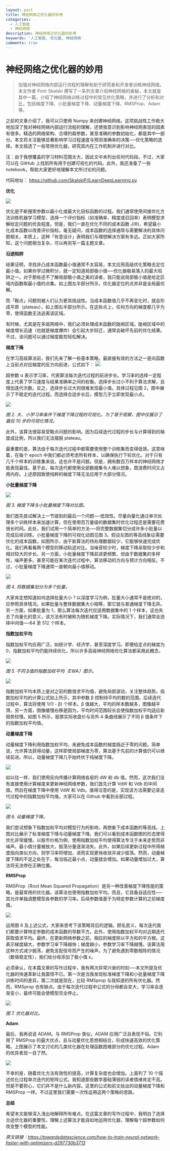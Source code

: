 ```yaml
---
layout: post
title: 神经网络之优化器的妙用
categories: 
  - 人工智能
  - 神经网络
description: 神经网络之优化器的妙用
keywords: '人工智能, 优化器, 神经网络'
comments: true
---
```


# 神经网络之优化器的妙用



> 加强对神经网络内部运行流程的理解有助于研究者和开发者训练神经网络。本文作者 Piotr Skalski 撰写了一系列文章介绍神经网络的奥秘，本文就是其中一篇，介绍了神经网络训练过程中的常见优化策略，并进行了分析和对比，包括梯度下降、小批量梯度下降、动量梯度下降、RMSProp、Adam 等。

之前的文章介绍了，我可以只使用 Numpy 来创建神经网络。这项挑战性工作极大地加深了我对神经网络内部运行流程的理解，还使我意识到影响神经网表现的因素有很多。精选的网络架构、合理的超参数，甚至准确的参数初始化，都是其中一部分。本文将关注能够显著影响学习过程速度与预测准确率的决策──优化策略的选择。本文挑选了一些常用优化器，研究其内在工作机制并进行对比。

注：由于我想覆盖的学习材料范围太大，因此文中未列出任何代码段。不过，大家可以在 GitHub 上找到所有用于创建可视化的代码。此外，我还准备了一些 notebook，帮助大家更好地理解本文所讨论的问题。

代码地址： https://github.com/SkalskiP/ILearnDeepLearning.py

**优化**

![](/images/posts/AI/ai000.gif)

优化是不断搜索参数以最小化或最大化目标函数的过程。我们通常使用间接优化方法训练机器学习模型，选择一个评价指标（如准确率、精度或召回率）表明模型求解给定问题的优良程度。但是，我们一直在优化不同的成本函数 J\(θ\)，希望最小化成本函数以改善评价指标。毫无疑问，成本函数的选择通常与需要解决的具体问题相关。本质上，这种「有意设计」表明我们与理想解决方案有多远。正如大家所知，这个问题相当复杂，可以再另写一篇主题文章。

**沿途陷阱**

结果证明，寻找非凸成本函数最小值通常不太容易，本文应用高级优化策略去定位最小值。如果你学过微积分，就一定知道局部极小值──优化器极易落入的最大陷阱之一。对于那些还不了解局部极小值之美的读者，我只能说局部极小值是给定区域内函数取最小值的点集。如上图左半部分所示，优化器定位的点并非是全局最优解。

而「鞍点」问题则被人们认为更具挑战性。当成本函数值几乎不再变化时，就会形成平原（plateau），如上图右半部分所示。在这些点上，任何方向的梯度都几乎为零，使得函数无法逃离该区域。

有时候，尤其是在多层网络中，我们必须处理成本函数的陡峭区域。陡峭区域中的梯度增长迅速（也就是梯度爆炸）会引起大步跃迁，通常会破坏先前的优化结果。不过，该问题可以通过梯度裁剪轻松解决。

**梯度下降**

在学习高级算法前，我们先来了解一些基本策略。最直接有效的方法之一是向函数上当前点对应梯度的反方向前进，公式如下：
![](/images/posts/AI/ai001.jpg)



超参数 α 表示学习率，代表算法每次迭代过程的前进步长。学习率的选择一定程度上代表了学习速度与结果准确率之间的权衡。选择步长过小不利于算法求解，且增加迭代次数。反之，选择步长过大则很难发现最小值。具体过程见图 2，图中展示了不稳定的迭代过程。而选择合适步长后，模型几乎立即发现最小点。

![](/images/posts/AI/ai_002.gif)



_图 2. 大、小学习率条件下梯度下降过程的可视化。为了易于观察，图中仅展示了最后 10 步的可视化情况。_

此外，该算法很容易受鞍点问题的影响。因为后续迭代过程的步长与计算得到的梯度成比例，所以我们无法摆脱 plateau。

最重要的是，算法由于每次迭代过程中都需要使用整个训练集而变得低效。这意味着，在每个 epoch 中我们都必须考虑所有样本，以确保执行下轮优化。对于只有几千个样本的训练集来说，这也许不是问题。但是，拥有数百万样本的神经网络才能表现最佳。基于此，每次迭代都使用全部数据集令人难以想象，既浪费时间又占用内存。上述原因致使纯粹的梯度下降无法应用于大部分情况。

**小批量梯度下降**

![](/images/posts/AI/ai003.gif)



_图 3. 梯度下降与小批量梯度下降对比图。_

我们首先尝试解决上一节提到的最后一个问题──低效性。尽量向量化通过单次处理多个训练样本来加速计算，但在使用百万量级的数据集时优化过程还是需要花费很长时间。此处，我们试用一个简单的方法──将完整数据集切分成许多小批量以完成后续训练。小批量梯度下降的可视化动图见图 3。假设左图的等高线象征需要优化的成本函数。如图所示，由于新算法的待处理数据较少，它能够快速完成优化。我们再看看两个模型的移动轨迹对比。当噪音较少时，梯度下降采取较少步和相对较大的步长。另一方面，小批量梯度下降前进更频繁，但由于数据集的多样性，噪声更多。甚至可能在某次迭代过程中，算法移动的方向与预计方向相反。不过，小批量梯度下降通常一直朝向最小值移动。

![](/images/posts/AI/ai004.jpg)



_图 4. 将数据集划分为多个批量。_

大家肯定想知道如何选择批量大小？以深度学习为例，批量大小通常不是绝对的，应参照具体情况。如果批量与整体数据集大小相等，那它就与普通梯度下降无异。另一方面，如果批量为 1，那么算法每次迭代仅适用数据集中的 1 个样本，这也失去了向量化的意义，该方法有时被称为随机梯度下降。实际情况下，我们通常会选择中间值──64 至 512 个样本。

**指数加权平均**

指数加权平均应用广泛，如统计学、经济学，甚至深度学习。即便给定点的梯度为 0，指数加权平均仍能持续优化，所以许多高级神经网络优化算法都采用此概念。

![](/images/posts/AI/ai005.gif)

_图 5. 不同 β值的指数加权平均（EWA）图示。_

![](/images/posts/AI/ai006.jpg)

指数加权平均本质上是对之前的数值求平均值，避免局部波动，关注整体趋势。指数加权平均的计算公式如上所示，其中参数 β 控制待平均的数的范围。后续迭代过程中，算法将使用 1/\(1 - β\) 个样本。β 值越大，平均的样本数越多，图像越平滑。另一方面，图像缓慢右移是因为，平均时间范围较长会使指数加权平均适应新趋势较慢。如图 5 所示，股票实际收盘价与另外 4 条曲线展示了不同 β 值条件下的指数加权平均值。

**动量梯度下降**

动量梯度下降利用指数加权平均，来避免成本函数的梯度趋近于零的问题。简单说，允许算法获得动量，这样即使局部梯度为零，算法基于先前的计算值仍可以继续前进。所以，动量梯度下降几乎始终优于纯梯度下降。

![](/images/posts/AI/ai007.jpg)

如以往一样，我们使用反向传播计算网络各层的 dW 和 db 值。然而，这次我们没有直接使用计算梯度来更新神经网络参数，我们首先计算 VdW 和 Vdb 的中间值。然后在梯度下降中使用 VdW 和 Vdb。值得注意的是，实现该方法需要记录迭代过程中的指数加权平均值。大家可以在 Github 中看到全部过程。

![](/images/posts/AI/ai008.gif)

_图 6. 动量梯度下降。_

我们尝试想象下指数加权平均对模型行为的影响，再想象下成本函数的等高线。上图对比展示了标准梯度下降与动量梯度下降。我们可以看到成本函数图的形态使得优化非常缓慢。以股市价格为例，使用指数加权平均使得算法专注于未来走势而非噪声。最小值分量被放大，振荡分量逐渐消失。此外，如果后续更新过程中所得梯度指向类似方向，则学习率将增加，进而实现更快收敛并减少振荡。然而，动量梯度下降的不足之处在于，每当临近最小点，动量就会增加。如果动量增加过大，算法将无法停在正确位置。

**RMSProp**

RMSProp（Root Mean Squared Propagation）是另一种改善梯度下降性能的策略，是最常用的优化器。该算法也使用指数加权平均。而且，它具备自适应性──其允许单独调整模型各参数的学习率。后续参数值基于为特定参数计算的之前梯度值。

![](/images/posts/AI/ai009.jpg)

运用图 6 及上述公式，大家来思考下该策略背后的逻辑。顾名思义，每次迭代我们都要计算特定参数的成本函数的导数平方。此外，使用指数加权平均对近期迭代获取值求平均。最终，在更新网络参数之前，相应的梯度除以平方和的平方根。这表示梯度越大，参数学习率下降越快；梯度越小，参数学习率下降越慢。该算法用这种方式减少振荡，避免支配信号而产生的噪声。为了避免遇到零数相除的情况（数值稳定性），我们给分母添加了极小值 ɛ。

必须承认，在本篇文章的写作过程中，我有两次异常兴奋的时刻──本文所提及优化器的快速革新让我震惊不已。第一次是当我发现标准梯度下降和小批量梯度下降训练时间的差异。第二次就是现在，比较 RMSprop 与我知道的所有优化器。然而，RMSprop 也有缺点。由于每次迭代过程中公式的分母都会变大，学习率会逐渐变小，最终可能会使模型完全停止。

![](/images/posts/AI/ai010.gif)


_图 7. 优化器对比。_

**Adam**

最后，我再说说 ADAM。与 RMSProp 类似，ADAM 应用广泛且表现不俗。它利用了 RMSProp 的最大优点，且与动量优化思想相结合，形成快速高效的优化策略。上图展示了本文讨论的几类优化器在处理函数困难部分的优化过程。Adam 的优异表现一目了然。

![](/images/posts/AI/ai011.jpg)

不幸的是，随着优化方法有效性的提高，计算复杂度也会增加。上面列了 10 个描述优化过程单次迭代的矩阵公式。我知道那些数学基础薄弱的读者情绪肯定不高。但是不要担心，它们并不是什么新内容。这里的公式和前文给出的动量梯度下降和 RMSProp 一样。不过这里我们需要一次性运用这两个策略的思路。

**总结**

希望本文能够深入浅出地解释所有难点。在这篇文章的写作过程中，我明白了选择合适优化器的重要性。理解上述算法才能自如地运用优化器，理解每个超参数如何改变整个模型的性能。

_原文链接：https://towardsdatascience.com/how-to-train-neural-network-faster-with-optimizers-d297730b3713_






